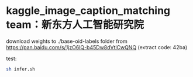 # kaggle_image_caption_matching team：新东方人工智能研究院


download weights to ./base-oid-labels folder from https://pan.baidu.com/s/1jzO6lQ-b45Dw8dVtlCwQNQ (extract code: 42ba)

test:
```bash
sh infer.sh

